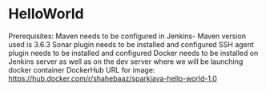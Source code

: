 # HelloWorld

Prerequisites:
Maven needs to be configured in Jenkins- Maven version used is 3.6.3
Sonar plugin needs to be installed and configured
SSH agent plugin needs to be installed and configured
Docker needs to be installed on Jenkins server as well as on the dev server where we will be launching docker container
DockerHub URL for image: https://hub.docker.com/r/shahebaaz/sparkjava-hello-world-1.0
